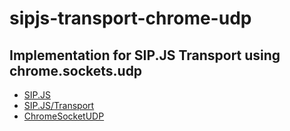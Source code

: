 # sipjs-transport-chrome-udp

## Implementation for SIP.JS Transport using chrome.sockets.udp

- [SIP.JS](https://sipjs.com)
- [SIP.JS/Transport](https://sipjs.com/api/0.15.0/transport)
- [ChromeSocketUDP](https://developer.chrome.com/apps/sockets_udp)

